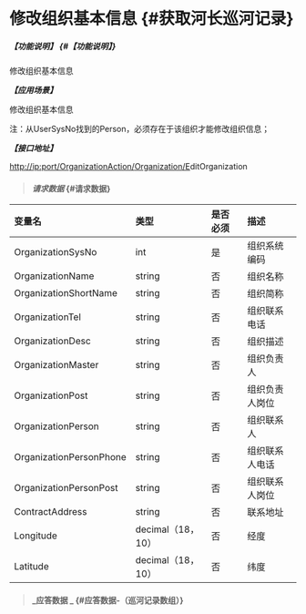 # 修改组织基本信息 {#获取河长巡河记录}

##### _【功能说明】_ {#【功能说明】}

修改组织基本信息

_**【应用场景】**_

修改组织基本信息

注：从UserSysNo找到的Person，必须存在于该组织才能修改组织信息；

_**【接口地址】**_

[http://ip:port/OrganizationAction/](http://ip:port/HMQuery/PatrolRiver/GetPatrolRivers)[Organization](http://ip:port/HMQuery/PatrolRiver/GetPatrolRivers)[/E](http://ip:port/HMQuery/PatrolRiver/GetPatrolRivers)ditOrganization

> #### _请求数据_ {#请求数据}

| 变量名 | 类型 | 是否必须 | 描述 |
| :--- | :--- | :--- | :--- |
| OrganizationSysNo | int | 是 | 组织系统编码 |
| OrganizationName | string | 否 | 组织名称 |
| OrganizationShortName | string | 否 | 组织简称 |
| OrganizationTel | string | 否 | 组织联系电话 |
| OrganizationDesc | string | 否 | 组织描述 |
| OrganizationMaster | string | 否 | 组织负责人 |
| OrganizationPost | string | 否 | 组织负责人岗位 |
| OrganizationPerson | string | 否 | 组织联系人 |
| OrganizationPersonPhone | string | 否 | 组织联系人电话 |
| OrganizationPersonPost | string | 否 | 组织联系人岗位 |
| ContractAddress | string | 否 | 联系地址 |
| Longitude | decimal（18，10） | 否 | 经度 |
| Latitude | decimal（18，10） | 否 | 纬度 |

> #### _应答数据 _ {#应答数据-（巡河记录数组）}



